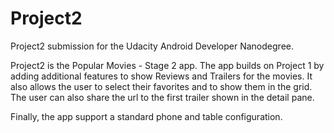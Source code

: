 # Project2
Project2 submission for the Udacity Android Developer Nanodegree.

Project2 is the Popular Movies - Stage 2 app.  The app builds on Project 1 by adding additional features to show Reviews and Trailers for the movies.  It also allows the user to select their favorites and to show them in the grid.  The user can also share the url to the first trailer shown in the detail pane.

Finally, the app support a standard phone and table configuration.

